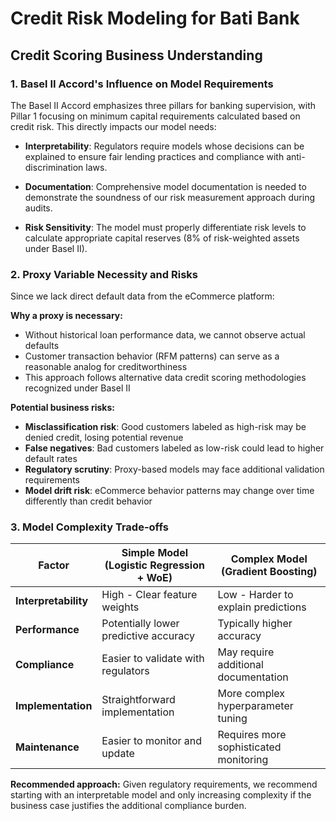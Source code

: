 # Credit Risk Modeling for Bati Bank

## Credit Scoring Business Understanding

### 1. Basel II Accord's Influence on Model Requirements

The Basel II Accord emphasizes three pillars for banking supervision, with Pillar 1 focusing on minimum capital requirements calculated based on credit risk. This directly impacts our model needs:

- **Interpretability**: Regulators require models whose decisions can be explained to ensure fair lending practices and compliance with anti-discrimination laws.
  
- **Documentation**: Comprehensive model documentation is needed to demonstrate the soundness of our risk measurement approach during audits.
  
- **Risk Sensitivity**: The model must properly differentiate risk levels to calculate appropriate capital reserves (8% of risk-weighted assets under Basel II).

### 2. Proxy Variable Necessity and Risks

Since we lack direct default data from the eCommerce platform:

**Why a proxy is necessary:**
- Without historical loan performance data, we cannot observe actual defaults
- Customer transaction behavior (RFM patterns) can serve as a reasonable analog for creditworthiness
- This approach follows alternative data credit scoring methodologies recognized under Basel II

**Potential business risks:**
- **Misclassification risk**: Good customers labeled as high-risk may be denied credit, losing potential revenue
- **False negatives**: Bad customers labeled as low-risk could lead to higher default rates
- **Regulatory scrutiny**: Proxy-based models may face additional validation requirements
- **Model drift risk**: eCommerce behavior patterns may change over time differently than credit behavior

### 3. Model Complexity Trade-offs

| Factor               | Simple Model (Logistic Regression + WoE)       | Complex Model (Gradient Boosting)         |
|----------------------|-----------------------------------------------|------------------------------------------|
| **Interpretability** | High - Clear feature weights                 | Low - Harder to explain predictions      |
| **Performance**      | Potentially lower predictive accuracy        | Typically higher accuracy                |
| **Compliance**       | Easier to validate with regulators           | May require additional documentation     |
| **Implementation**   | Straightforward implementation               | More complex hyperparameter tuning       |
| **Maintenance**      | Easier to monitor and update                 | Requires more sophisticated monitoring   |

**Recommended approach:** Given regulatory requirements, we recommend starting with an interpretable model and only increasing complexity if the business case justifies the additional compliance burden.